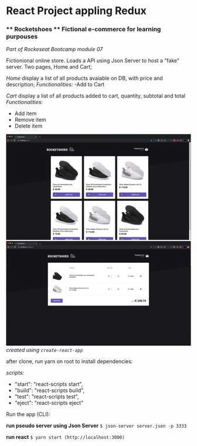 # React Project appling Redux

### ** Rocketshoes ** Fictional e-commerce for learning purpouses

_Part of Rockeseat Bootcamp module 07_

Fictionional online store. Loads a API using Json Server to host a "fake" server. Two pages, Home and Cart;

_Home_ display a list of all products avaiable on DB, with price and description;
_Functionalities:_
-Add to Cart

_Cart_ display a list of all products added to cart, quantity, subtotal and total
_Functionalities:_

- Add item
- Remove item
- Delete item

![alt text](https://github.com/dinotudor/rocketshoes-react-app/blob/master/src/assets/images/app-screenShot1.png)
![alt text](https://github.com/dinotudor/rocketshoes-react-app/blob/master/src/assets/images/app-screenShot2.png)
_created using `create-react-app`_

after clone, run yarn on root to install dependencies:

_scripts:_

- "start": "react-scripts start",
- "build": "react-scripts build",
- "test": "react-scripts test",
- "eject": "react-scripts eject"

Run the app (CLI):

**run pseudo server using Json Server**
`$ json-server server.json -p 3333`

**run react**
`$ yarn start (http://localhost:3000)`
